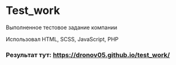 # Test_work

Выполненное тестовое задание компании

Использовал HTML, SCSS, JavaScript, PHP
### Результат тут: https://dronov05.github.io/test_work/
